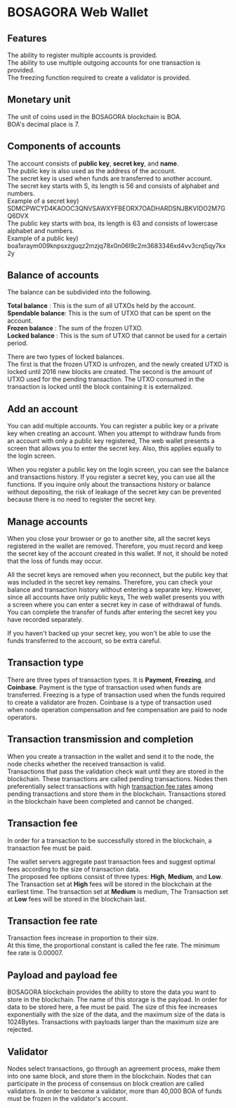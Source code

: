 # BOSAGORA Web Wallet

## Features

The ability to register multiple accounts is provided.  
The ability to use multiple outgoing accounts for one transaction is provided.  
The freezing function required to create a validator is provided.  

## Monetary unit

The unit of coins used in the BOSAGORA blockchain is BOA.  
BOA's decimal place is 7.

## Components of accounts

The account consists of **public key**, **secret key**, and **name**.  
The public key is also used as the address of the account.  
The secret key is used when funds are transferred to another account.  
The secret key starts with S, its length is 56 and consists of alphabet and
 numbers.  
Example of a secret key) SDMCPWCYD4KAOOC3QNVSAWXYFBEORX7OADHARDSNJBKVIDO2M7GQ6DVX  
The public key starts with boa, its length is 63 and consists of lowercase alphabet and numbers.  
Example of a public key) boa1xraym009knpsxzguqz2mzjq78x0n06l9c2m3683346xd4vv3crq5qy7kx2y  

## Balance of accounts

The balance can be subdivided into the following.  

**Total balance** : This is the sum of all UTXOs held by the account.  
**Spendable balance**: This is the sum of UTXO that can be spent on the
 account.  
**Frozen balance** : The sum of the frozen UTXO.  
**Locked balance** : This is the sum of UTXO that cannot be used for a
 certain period.  

There are two types of locked balances.  
The first is that the frozen UTXO is unfrozen, and the newly created UTXO is
 locked until 2016 new blocks are created.
The second is the amount of UTXO used for the pending transaction.
The UTXO consumed in the transaction is locked until the block containing it is externalized.

## Add an account

You can add multiple accounts. You can register a public key or a private key when creating an account. When you attempt to withdraw funds from an account with only a public key registered, 
The web wallet presents a screen that allows you to enter the secret key. Also, this applies equally to the login screen. 

When you register a public key on the login screen, you can see the balance and transactions history. If you register a secret key, you can use all the functions. If you inquire only about the transactions history or balance without depositing, 
the risk of leakage of the secret key can be prevented because there is no need to register the secret key.

## Manage accounts

When you close your browser or go to another site, all the secret keys registered in the wallet are removed.
Therefore, you must record and keep the secret key of the account created in this wallet. If not, it should be noted that the loss of funds may occur.

All the secret keys are removed when you reconnect, but the public key that was included in the secret key remains.
Therefore, you can check your balance and transaction history without entering a separate key.
However, since all accounts have only public keys, The web wallet presents you with a screen where you can enter a secret key in case of withdrawal of funds.
You can complete the transfer of funds after entering the secret key you have recorded separately.

If you haven't backed up your secret key, you won't be able to use the funds transferred to the account, so be extra careful.

## Transaction type

There are three types of transaction types.
It is **Payment**, **Freezing**, and **Coinbase**.
Payment is the type of transaction used when funds are transferred.
Freezing is a type of transaction used when the funds required to create a validator are frozen.
Coinbase is a type of transaction used when node operation compensation and fee compensation are paid to node operators.

## Transaction transmission and completion

When you create a transaction in the wallet and send it to the node, the node checks whether the received transaction is valid.  
Transactions that pass the validation check wait until they are stored in the blockchain.
These transactions are called pending transactions.
Nodes then preferentially select transactions with high [transaction fee rates](#transaction-fee-rate) among pending transactions and store them in the blockchain.
Transactions stored in the blockchain have been completed and cannot be changed.
    
## Transaction fee

In order for a transaction to be successfully stored in the blockchain, a transaction fee must be paid.

The wallet servers aggregate past transaction fees and suggest optimal fees according to the size of transaction data.  
The proposed fee options consist of three types: **High**, **Medium**, and **Low**.  
The Transaction set at **High** fees will be stored in the blockchain at the earliest time. The transaction set at **Medium** is medium, The Transaction set at **Low** fees will be stored in the blockchain last.

## Transaction fee rate

Transaction fees increase in proportion to their size.  
At this time, the proportional constant is called the fee rate. The minimum fee rate is 0.00007.  

## Payload and payload fee

BOSAGORA blockchain provides the ability to store the data you want to store in the blockchain.
The name of this storage is the payload.
In order for data to be stored here, a fee must be paid.
The size of this fee increases exponentially with the size of the data, and the maximum size of the data is 1024Bytes.
Transactions with payloads larger than the maximum size are rejected.

## Validator

Nodes select transactions, go through an agreement process, make them into one same block, and store them in the blockchain.
Nodes that can participate in the process of consensus on block creation are called validators.
In order to become a validator, more than 40,000 BOA of funds must be frozen in the validator's account.
